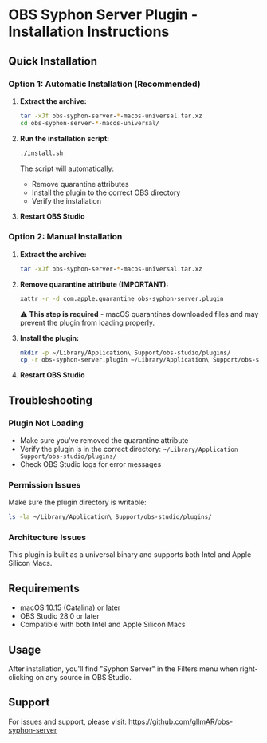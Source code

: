 # OBS Syphon Server Plugin - Installation Instructions

## Quick Installation

### Option 1: Automatic Installation (Recommended)
1. **Extract the archive:**
   ```bash
   tar -xJf obs-syphon-server-*-macos-universal.tar.xz
   cd obs-syphon-server-*-macos-universal/
   ```

2. **Run the installation script:**
   ```bash
   ./install.sh
   ```
   
   The script will automatically:
   - Remove quarantine attributes
   - Install the plugin to the correct OBS directory
   - Verify the installation

3. **Restart OBS Studio**

### Option 2: Manual Installation
1. **Extract the archive:**
   ```bash
   tar -xJf obs-syphon-server-*-macos-universal.tar.xz
   ```

2. **Remove quarantine attribute (IMPORTANT):**
   ```bash
   xattr -r -d com.apple.quarantine obs-syphon-server.plugin
   ```
   
   ⚠️ **This step is required** - macOS quarantines downloaded files and may prevent the plugin from loading properly.

3. **Install the plugin:**
   ```bash
   mkdir -p ~/Library/Application\ Support/obs-studio/plugins/
   cp -r obs-syphon-server.plugin ~/Library/Application\ Support/obs-studio/plugins/
   ```

4. **Restart OBS Studio**

## Troubleshooting

### Plugin Not Loading
- Make sure you've removed the quarantine attribute 
- Verify the plugin is in the correct directory: `~/Library/Application Support/obs-studio/plugins/`
- Check OBS Studio logs for error messages

### Permission Issues
Make sure the plugin directory is writable:
```bash
ls -la ~/Library/Application\ Support/obs-studio/plugins/
```

### Architecture Issues
This plugin is built as a universal binary and supports both Intel and Apple Silicon Macs.

## Requirements
- macOS 10.15 (Catalina) or later
- OBS Studio 28.0 or later
- Compatible with both Intel and Apple Silicon Macs

## Usage
After installation, you'll find "Syphon Server" in the Filters menu when right-clicking on any source in OBS Studio.

## Support
For issues and support, please visit: https://github.com/gllmAR/obs-syphon-server
